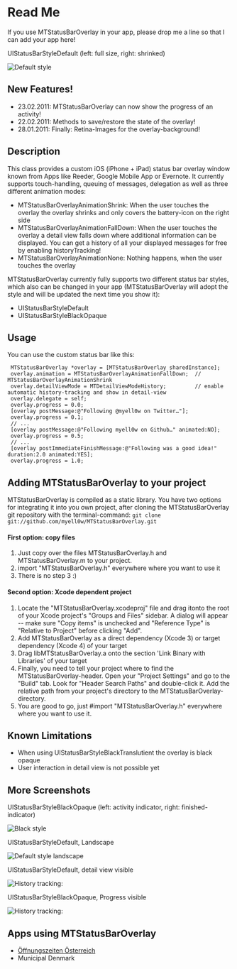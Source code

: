 Read Me
=====================

If you use MTStatusBarOverlay in your app, please drop me a line so that I can add your app here!

UIStatusBarStyleDefault (left: full size, right: shrinked)

![Default style](https://img.skitch.com/20101223-r1ddre3u4sjmn4htkqw3bhp84j.jpg "Default style")

New Features!
-----------------
* 23.02.2011: MTStatusBarOverlay can now show the progress of an activity!
* 22.02.2011: Methods to save/restore the state of the overlay!
* 28.01.2011: Finally: Retina-Images for the overlay-background!

Description
-----------------

This class provides a custom iOS (iPhone + iPad) status bar overlay window known from Apps like Reeder, Google Mobile App or Evernote.
It currently supports touch-handling, queuing of messages, delegation as well as three different animation modes:
 
* MTStatusBarOverlayAnimationShrink: When the user touches the overlay the overlay shrinks and only covers the battery-icon on the right side
* MTStatusBarOverlayAnimationFallDown: When the user touches the overlay a detail view falls down where additional information can be displayed. You can get a history of all your displayed messages for free by enabling historyTracking!
* MTStatusBarOverlayAnimationNone: Nothing happens, when the user touches the overlay

MTStatusBarOverlay currently fully supports two different status bar styles, which also can be changed in your app (MTStatusBarOverlay will adopt the style and will be updated the next time you show it):

* UIStatusBarStyleDefault
* UIStatusBarStyleBlackOpaque

Usage
------------------

You can use the custom status bar like this:

     MTStatusBarOverlay *overlay = [MTStatusBarOverlay sharedInstance];
	 overlay.animation = MTStatusBarOverlayAnimationFallDown;  // MTStatusBarOverlayAnimationShrink
	 overlay.detailViewMode = MTDetailViewModeHistory;         // enable automatic history-tracking and show in detail-view
	 overlay.delegate = self;
	 overlay.progress = 0.0;
     [overlay postMessage:@"Following @myell0w on Twitter…"];
     overlay.progress = 0.1;
 	 // ...
     [overlay postMessage:@"Following myell0w on Github…" animated:NO];
     overlay.progress = 0.5;
   	 // ...
     [overlay postImmediateFinishMessage:@"Following was a good idea!" duration:2.0 animated:YES];
     overlay.progress = 1.0;


Adding MTStatusBarOverlay to your project
------------------
MTStatusBarOverlay is compiled as a static library. You have two options for integrating it into you own project, after cloning the MTStatusBarOverlay git repository with the terminal-command: `git clone git://github.com/myell0w/MTStatusBarOverlay.git`

#### First option: copy files
1. Just copy over the files MTStatusBarOverlay.h and MTStatusBarOverlay.m to your project.
2. import "MTStatusBarOverlay.h" everywhere where you want to use it
3. There is no step 3 :)

#### Second option: Xcode dependent project
1. Locate the "MTStatusBarOverlay.xcodeproj" file and drag itonto the root of your Xcode project's "Groups and Files"  sidebar.  A dialog will appear -- make sure "Copy items" is unchecked and "Reference Type" is "Relative to Project" before clicking "Add".
2. Add MTStatusBarOverlay as a direct dependency (Xcode 3) or target dependency (Xcode 4) of your target
3. Drag libMTStatusBarOverlay.a onto the section 'Link Binary with Libraries' of your target
4. Finally, you need to tell your project where to find the MTStatusBarOverlay-header. Open your "Project Settings" and go to the "Build" tab. Look for "Header Search Paths" and double-click it.  Add the relative path from your project's directory to the MTStatusBarOverlay-directory.
5. You are good to go, just #import "MTStatusBarOverlay.h" everywhere where you want to use it.


Known Limitations
----------------------- 
* When using UIStatusBarStyleBlackTranslutient the overlay is black opaque
* User interaction in detail view is not possible yet


More Screenshots
------------------------

UIStatusBarStyleBlackOpaque (left: activity indicator, right: finished-indicator)

![Black style](https://img.skitch.com/20101223-rj8s32db61cb29w7k3fbpahktg.jpg "Black style")

UIStatusBarStyleDefault, Landscape

![Default style landscape](https://img.skitch.com/20101223-8ibm6egd7mu3fd8andgmtw9by5.jpg "Default style landscape")

UIStatusBarStyleDefault, detail view visible

![History tracking:](https://img.skitch.com/20101226-b1k5hjbmfyepd2mh6nbdbgw6a4.jpg "History tracking")

UIStatusBarStyleBlackOpaque, Progress visible

![History tracking:](https://img.skitch.com/20110223-rm4mjnn7w2yp4qeuactjfiiah5.png "History tracking")


Apps using MTStatusBarOverlay
------------------------
* [Öffnungszeiten Österreich](http://www.oeffnungszeitenapp.at/ "oeffnungszeitenapp.at")
* Municipal Denmark
